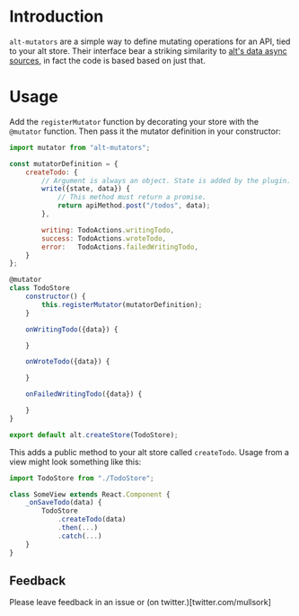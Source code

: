 # Introduction
`alt-mutators` are a simple way to define mutating operations for an API, tied to your alt store. Their interface bear a striking similarity to [alt's data async sources](http://alt.js.org/docs/async/), in fact the code is based based on just that.

# Usage
Add the `registerMutator` function by decorating your store with the `@mutator` function. Then pass it the mutator definition in your constructor:

```js
import mutator from "alt-mutators";

const mutatorDefinition = {
    createTodo: {
        // Argument is always an object. State is added by the plugin.
        write({state, data}) {
            // This method must return a promise.
            return apiMethod.post("/todos", data);
        },

        writing: TodoActions.writingTodo,
        success: TodoActions.wroteTodo,
        error:   TodoActions.failedWritingTodo,
    }
};

@mutator
class TodoStore
    constructor() {
        this.registerMutator(mutatorDefinition);
    }

    onWritingTodo({data}) {

    }

    onWroteTodo({data}) {

    }

    onFailedWritingTodo({data}) {

    }
}

export default alt.createStore(TodoStore);
```

This adds a public method to your alt store called `createTodo`. Usage from a view might look something like this:

```js
import TodoStore from "./TodoStore";

class SomeView extends React.Component {
    _onSaveTodo(data) {
        TodoStore
            .createTodo(data)
            .then(...)
            .catch(...)
    }
}
```


## Feedback
Please leave feedback in an issue or (on twitter.)[twitter.com/mullsork]



